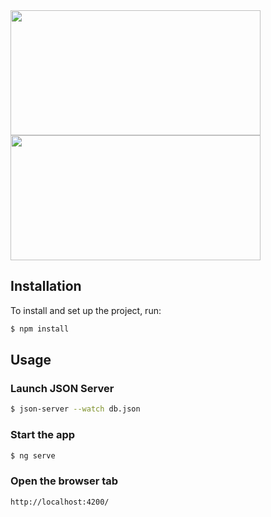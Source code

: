 <img src="https://github.com/yurii-tsymbala/Book-List/assets/35536487/3cb37ffe-8ac2-4654-bb6a-09394a41a1b6" width="400" height="200" />    
<img src="https://github.com/yurii-tsymbala/Book-List/assets/35536487/23e13e97-bb09-468a-ae18-c233b1f7d1b6" width="400" height="200" />

## Installation
To install and set up the project, run:

```sh
$ npm install
```

## Usage
### Launch JSON Server 

```sh
$ json-server --watch db.json
```

### Start the app

```sh
$ ng serve
```

### Open the browser tab

```sh
http://localhost:4200/
```

